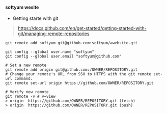 #### softyum wesite

- Getting starte with git
> https://docs.github.com/en/get-started/getting-started-with-git/managing-remote-repositories

```shell
git remote add softyum git@github.com:softyum/awebsite.git

git config --global user.name "softyum"
git config --global user.email "softyum@github.com"

# Set a new remote
git remote add origin git@github.com:/OWNER/REPOSITORY.git
# Change your remote's URL from SSH to HTTPS with the git remote set-url command.
git remote set-url origin https://github.com/OWNER/REPOSITORY.git

# Verify new remote
git remote -v # v=view
> origin  https://github.com/OWNER/REPOSITORY.git (fetch)
> origin  https://github.com/OWNER/REPOSITORY.git (push)
```
